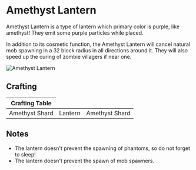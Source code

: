 # Amethyst Lantern

<!--description:Learn everything about the Amethyst Lantern, a very cute and practical lantern.-->
<!--thumbnail:images/amethyst_lantern.png-->

Amethyst Lantern is a type of lantern which primary color is purple, like amethyst! 
They emit some purple particles while placed.

In addition to its cosmetic function, the Amethyst Lantern will cancel natural mob spawning in a 32 block radius in all directions around it. 
They will also speed up the curing of zombie villagers if near one.

![Amethyst Lantern](../images/amethyst_lantern.png)

## Crafting

<table class="crafting-grid">
<thead>
    <th>Crafting Table</th>
</thead>
<tbody>
    <tr>
        <td>Amethyst Shard</td>
        <td>Lantern</td>
        <td>Amethyst Shard</td>
    </tr>
</tbody>
</table>

## Notes

 - The lantern doesn't prevent the spawning of phantoms, so do not forget to sleep!
 - The lantern doesn't prevent the spawn of mob spawners.
